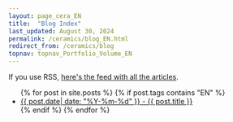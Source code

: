```yaml
---
layout: page_cera_EN
title:  "Blog Index"
last_updated: August 30, 2024
permalink: /ceramics/blog_EN.html
redirect_from: /ceramics/blog
topnav: topnav_Portfolio_Volume_EN
---
```


If you use RSS, [here's the feed with all the articles](https://falano.github.io/feed/ceramics.xml).

<ul>
  {% for post in site.posts %}
    {% if post.tags contains "EN" %}
    <li>
      <a href="{{ post.url }}">{{ post.date| date: "%Y-%m-%d" }} - {{ post.title }}</a>
    </li>
      {% endif %}
  {% endfor %}
</ul>
